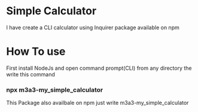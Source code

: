 # Simple Calculator 

I have create a CLI calculator using Inquirer package available on npm

# How To use

First install NodeJs and open command prompt(CLI) from any directory the write this command
### npx m3a3-my_simple_calculator 

This Package also availbale on npm just write m3a3-my_simple_calculator  